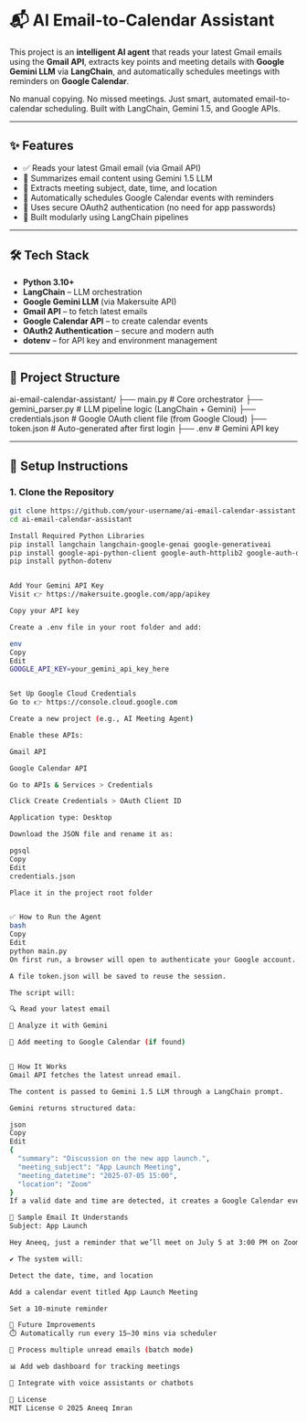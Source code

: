 # 📬 AI Email-to-Calendar Assistant

This project is an **intelligent AI agent** that reads your latest Gmail emails using the **Gmail API**, extracts key points and meeting details with **Google Gemini LLM** via **LangChain**, and automatically schedules meetings with reminders on **Google Calendar**.

No manual copying. No missed meetings. Just smart, automated email-to-calendar scheduling. Built with LangChain, Gemini 1.5, and Google APIs.

---

## ✨ Features

- ✅ Reads your latest Gmail email (via Gmail API)
- 🧠 Summarizes email content using Gemini 1.5 LLM
- 📅 Extracts meeting subject, date, time, and location
- 🔔 Automatically schedules Google Calendar events with reminders
- 🔐 Uses secure OAuth2 authentication (no need for app passwords)
- 🧰 Built modularly using LangChain pipelines

---

## 🛠️ Tech Stack

- **Python 3.10+**
- **LangChain** – LLM orchestration
- **Google Gemini LLM** (via Makersuite API)
- **Gmail API** – to fetch latest emails
- **Google Calendar API** – to create calendar events
- **OAuth2 Authentication** – secure and modern auth
- **dotenv** – for API key and environment management

---

## 📂 Project Structure

ai-email-calendar-assistant/
├── main.py # Core orchestrator
├── gemini_parser.py # LLM pipeline logic (LangChain + Gemini)
├── credentials.json # Google OAuth client file (from Google Cloud)
├── token.json # Auto-generated after first login
├── .env # Gemini API key


---

## 🚀 Setup Instructions

### 1. Clone the Repository

```bash
git clone https://github.com/your-username/ai-email-calendar-assistant.git
cd ai-email-calendar-assistant

Install Required Python Libraries
pip install langchain langchain-google-genai google-generativeai
pip install google-api-python-client google-auth-httplib2 google-auth-oauthlib
pip install python-dotenv


Add Your Gemini API Key
Visit 👉 https://makersuite.google.com/app/apikey

Copy your API key

Create a .env file in your root folder and add:

env
Copy
Edit
GOOGLE_API_KEY=your_gemini_api_key_here


Set Up Google Cloud Credentials
Go to 👉 https://console.cloud.google.com

Create a new project (e.g., AI Meeting Agent)

Enable these APIs:

Gmail API

Google Calendar API

Go to APIs & Services > Credentials

Click Create Credentials > OAuth Client ID

Application type: Desktop

Download the JSON file and rename it as:

pgsql
Copy
Edit
credentials.json

Place it in the project root folder


✅ How to Run the Agent
bash
Copy
Edit
python main.py
On first run, a browser will open to authenticate your Google account.

A file token.json will be saved to reuse the session.

The script will:

🔍 Read your latest email

🧠 Analyze it with Gemini

📅 Add meeting to Google Calendar (if found)


🧠 How It Works
Gmail API fetches the latest unread email.

The content is passed to Gemini 1.5 LLM through a LangChain prompt.

Gemini returns structured data:

json
Copy
Edit
{
  "summary": "Discussion on the new app launch.",
  "meeting_subject": "App Launch Meeting",
  "meeting_datetime": "2025-07-05 15:00",
  "location": "Zoom"
}
If a valid date and time are detected, it creates a Google Calendar event and sets a reminder 10 minutes before the meeting.

📩 Sample Email It Understands
Subject: App Launch

Hey Aneeq, just a reminder that we’ll meet on July 5 at 3:00 PM on Zoom to finalize the launch. See you there!

✔️ The system will:

Detect the date, time, and location

Add a calendar event titled App Launch Meeting

Set a 10-minute reminder

📌 Future Improvements
⏱️ Automatically run every 15–30 mins via scheduler

📨 Process multiple unread emails (batch mode)

📊 Add web dashboard for tracking meetings

💬 Integrate with voice assistants or chatbots

📄 License
MIT License © 2025 Aneeq Imran
